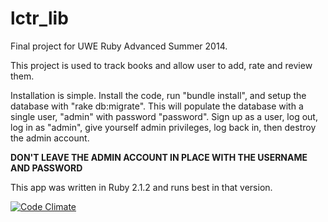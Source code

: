 lctr_lib
========

Final project for UWE Ruby Advanced Summer 2014.

This project is used to track books and allow user to add, rate and review them.  

Installation is simple.  Install the code, run "bundle install", and setup the database with "rake db:migrate".  This will populate the database with a single user, "admin" with password "password".  Sign up as a user, log out, log in as "admin", give yourself admin privileges, log back in, then destroy the admin account.

**DON'T LEAVE THE ADMIN ACCOUNT IN PLACE WITH THE USERNAME AND PASSWORD**

This app was written in Ruby 2.1.2 and runs best in that version.

[![Code Climate](https://codeclimate.com/github/drlctr/lctr_lib/badges/gpa.svg)](https://codeclimate.com/github/drlctr/lctr_lib)

